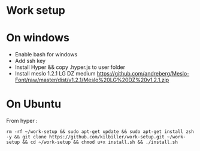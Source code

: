 # Work setup

# On windows

- Enable bash for windows
- Add ssh key
- Install Hyper && copy .hyper.js to user folder
- Install meslo 1.2.1 LG DZ medium https://github.com/andreberg/Meslo-Font/raw/master/dist/v1.2.1/Meslo%20LG%20DZ%20v1.2.1.zip

# On Ubuntu

From hyper :

```
rm -rf ~/work-setup && sudo apt-get update && sudo apt-get install zsh -y && git clone https://github.com/kilbiller/work-setup.git ~/work-setup && cd ~/work-setup && chmod u+x install.sh && ./install.sh
```
